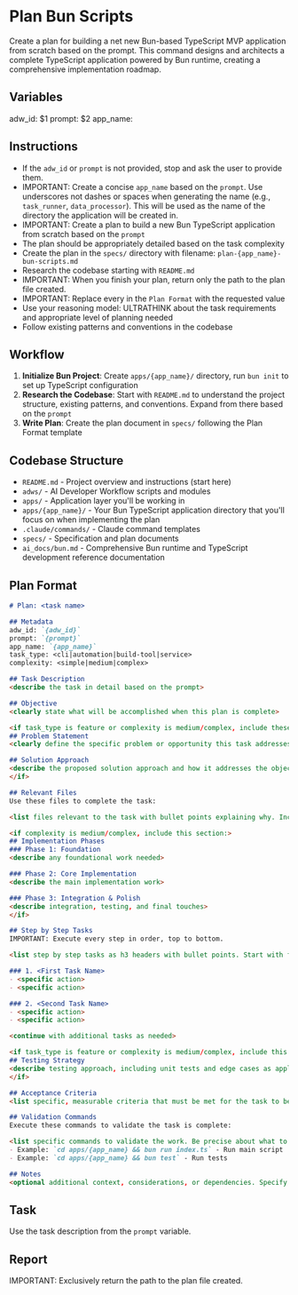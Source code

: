 # Plan Bun Scripts

Create a plan for building a net new Bun-based TypeScript MVP application from scratch based on the prompt. This command designs and architects a complete TypeScript application powered by Bun runtime, creating a comprehensive implementation roadmap.

## Variables
adw_id: $1
prompt: $2
app_name: <Create a concise app name based on the prompt>

## Instructions

- If the `adw_id` or `prompt` is not provided, stop and ask the user to provide them.
- IMPORTANT: Create a concise `app_name` based on the `prompt`. Use underscores not dashes or spaces when generating the name (e.g., `task_runner`, `data_processor`). This will be used as the name of the directory the application will be created in.
- IMPORTANT: Create a plan to build a new Bun TypeScript application from scratch based on the `prompt`
- The plan should be appropriately detailed based on the task complexity
- Create the plan in the `specs/` directory with filename: `plan-{app_name}-bun-scripts.md`
- Research the codebase starting with `README.md`
- IMPORTANT: When you finish your plan, return only the path to the plan file created.
- IMPORTANT: Replace every <placeholder> in the `Plan Format` with the requested value
- Use your reasoning model: ULTRATHINK about the task requirements and appropriate level of planning needed
- Follow existing patterns and conventions in the codebase

## Workflow

1. **Initialize Bun Project**: Create `apps/{app_name}/` directory, run `bun init` to set up TypeScript configuration
2. **Research the Codebase**: Start with `README.md` to understand the project structure, existing patterns, and conventions. Expand from there based on the `prompt`
3. **Write Plan**: Create the plan document in `specs/` following the Plan Format template

## Codebase Structure

- `README.md` - Project overview and instructions (start here)
- `adws/` - AI Developer Workflow scripts and modules
- `apps/` - Application layer you'll be working in
- `apps/{app_name}/` - Your Bun TypeScript application directory that you'll focus on when implementing the plan
- `.claude/commands/` - Claude command templates
- `specs/` - Specification and plan documents
- `ai_docs/bun.md` - Comprehensive Bun runtime and TypeScript development reference documentation

## Plan Format

```md
# Plan: <task name>

## Metadata
adw_id: `{adw_id}`
prompt: `{prompt}`
app_name: `{app_name}`
task_type: <cli|automation|build-tool|service>
complexity: <simple|medium|complex>

## Task Description
<describe the task in detail based on the prompt>

## Objective
<clearly state what will be accomplished when this plan is complete>

<if task_type is feature or complexity is medium/complex, include these sections:>
## Problem Statement
<clearly define the specific problem or opportunity this task addresses>

## Solution Approach
<describe the proposed solution approach and how it addresses the objective>
</if>

## Relevant Files
Use these files to complete the task:

<list files relevant to the task with bullet points explaining why. Include new files to be created under an h3 'New Files' section if needed>

<if complexity is medium/complex, include this section:>
## Implementation Phases
### Phase 1: Foundation
<describe any foundational work needed>

### Phase 2: Core Implementation
<describe the main implementation work>

### Phase 3: Integration & Polish
<describe integration, testing, and final touches>
</if>

## Step by Step Tasks
IMPORTANT: Execute every step in order, top to bottom.

<list step by step tasks as h3 headers with bullet points. Start with foundational changes then move to specific changes. Last step should validate the work>

### 1. <First Task Name>
- <specific action>
- <specific action>

### 2. <Second Task Name>
- <specific action>
- <specific action>

<continue with additional tasks as needed>

<if task_type is feature or complexity is medium/complex, include this section:>
## Testing Strategy
<describe testing approach, including unit tests and edge cases as applicable>
</if>

## Acceptance Criteria
<list specific, measurable criteria that must be met for the task to be considered complete>

## Validation Commands
Execute these commands to validate the task is complete:

<list specific commands to validate the work. Be precise about what to run>
- Example: `cd apps/{app_name} && bun run index.ts` - Run main script
- Example: `cd apps/{app_name} && bun test` - Run tests

## Notes
<optional additional context, considerations, or dependencies. Specify Bun packages needed>
```

## Task
Use the task description from the `prompt` variable.

## Report

IMPORTANT: Exclusively return the path to the plan file created.